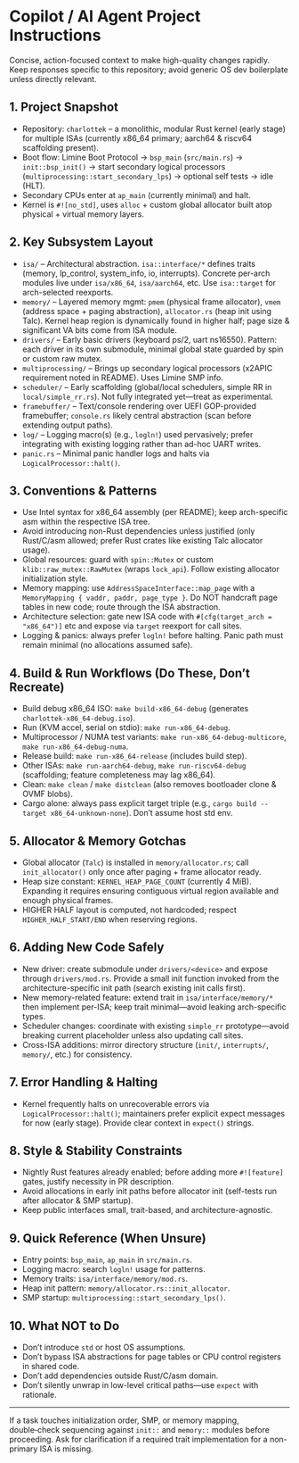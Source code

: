 # Copilot / AI Agent Project Instructions

Concise, action-focused context to make high-quality changes rapidly. Keep responses specific to this repository; avoid generic OS dev boilerplate unless directly relevant.

## 1. Project Snapshot
- Repository: `charlottek` – a monolithic, modular Rust kernel (early stage) for multiple ISAs (currently x86_64 primary; aarch64 & riscv64 scaffolding present).
- Boot flow: Limine Boot Protocol → `bsp_main` (`src/main.rs`) → `init::bsp_init()` → start secondary logical processors (`multiprocessing::start_secondary_lps`) → optional self tests → idle (HLT).
- Secondary CPUs enter at `ap_main` (currently minimal) and halt.
- Kernel is `#![no_std]`, uses `alloc` + custom global allocator built atop physical + virtual memory layers.

## 2. Key Subsystem Layout
- `isa/` – Architectural abstraction. `isa::interface/*` defines traits (memory, lp_control, system_info, io, interrupts). Concrete per-arch modules live under `isa/x86_64`, `isa/aarch64`, etc. Use `isa::target` for arch-selected reexports.
- `memory/` – Layered memory mgmt: `pmem` (physical frame allocator), `vmem` (address space + paging abstraction), `allocator.rs` (heap init using Talc). Kernel heap region is dynamically found in higher half; page size & significant VA bits come from ISA module.
- `drivers/` – Early basic drivers (keyboard ps/2, uart ns16550). Pattern: each driver in its own submodule, minimal global state guarded by spin or custom raw mutex.
- `multiprocessing/` – Brings up secondary logical processors (x2APIC requirement noted in README). Uses Limine SMP info.
- `scheduler/` – Early scaffolding (global/local schedulers, simple RR in `local/simple_rr.rs`). Not fully integrated yet—treat as experimental.
- `framebuffer/` – Text/console rendering over UEFI GOP-provided framebuffer; `console.rs` likely central abstraction (scan before extending output paths).
- `log/` – Logging macro(s) (e.g., `logln!`) used pervasively; prefer integrating with existing logging rather than ad-hoc UART writes.
- `panic.rs` – Minimal panic handler logs and halts via `LogicalProcessor::halt()`.

## 3. Conventions & Patterns
- Use Intel syntax for x86_64 assembly (per README); keep arch-specific asm within the respective ISA tree.
- Avoid introducing non-Rust dependencies unless justified (only Rust/C/asm allowed; prefer Rust crates like existing Talc allocator usage).
- Global resources: guard with `spin::Mutex` or custom `klib::raw_mutex::RawMutex` (wraps `lock_api`). Follow existing allocator initialization style.
- Memory mapping: use `AddressSpaceInterface::map_page` with a `MemoryMapping { vaddr, paddr, page_type }`. Do NOT handcraft page tables in new code; route through the ISA abstraction.
- Architecture selection: gate new ISA code with `#[cfg(target_arch = "x86_64")]` etc and expose via `target` reexport for call sites.
- Logging & panics: always prefer `logln!` before halting. Panic path must remain minimal (no allocations assumed safe).

## 4. Build & Run Workflows (Do These, Don’t Recreate)
- Build debug x86_64 ISO: `make build-x86_64-debug` (generates `charlottek-x86_64-debug.iso`).
- Run (KVM accel, serial on stdio): `make run-x86_64-debug`.
- Multiprocessor / NUMA test variants: `make run-x86_64-debug-multicore`, `make run-x86_64-debug-numa`.
- Release build: `make run-x86_64-release` (includes build step).
- Other ISAs: `make run-aarch64-debug`, `make run-riscv64-debug` (scaffolding; feature completeness may lag x86_64).
- Clean: `make clean` / `make distclean` (also removes bootloader clone & OVMF blobs).
- Cargo alone: always pass explicit target triple (e.g., `cargo build --target x86_64-unknown-none`). Don’t assume host std env.

## 5. Allocator & Memory Gotchas
- Global allocator (`Talc`) is installed in `memory/allocator.rs`; call `init_allocator()` only once after paging + frame allocator ready.
- Heap size constant: `KERNEL_HEAP_PAGE_COUNT` (currently 4 MiB). Expanding it requires ensuring contiguous virtual region available and enough physical frames.
- HIGHER HALF layout is computed, not hardcoded; respect `HIGHER_HALF_START/END` when reserving regions.

## 6. Adding New Code Safely
- New driver: create submodule under `drivers/<device>` and expose through `drivers/mod.rs`. Provide a small init function invoked from the architecture-specific init path (search existing init calls first).
- New memory-related feature: extend trait in `isa/interface/memory/*` then implement per-ISA; keep trait minimal—avoid leaking arch-specific types.
- Scheduler changes: coordinate with existing `simple_rr` prototype—avoid breaking current placeholder unless also updating call sites.
- Cross-ISA additions: mirror directory structure (`init/`, `interrupts/`, `memory/`, etc.) for consistency.

## 7. Error Handling & Halting
- Kernel frequently halts on unrecoverable errors via `LogicalProcessor::halt()`; maintainers prefer explicit expect messages for now (early stage). Provide clear context in `expect()` strings.

## 8. Style & Stability Constraints
- Nightly Rust features already enabled; before adding more `#![feature]` gates, justify necessity in PR description.
- Avoid allocations in early init paths before allocator init (self-tests run after allocator & SMP startup).
- Keep public interfaces small, trait-based, and architecture-agnostic.

## 9. Quick Reference (When Unsure)
- Entry points: `bsp_main`, `ap_main` in `src/main.rs`.
- Logging macro: search `logln!` usage for patterns.
- Memory traits: `isa/interface/memory/mod.rs`.
- Heap init pattern: `memory/allocator.rs::init_allocator`.
- SMP startup: `multiprocessing::start_secondary_lps()`.

## 10. What NOT to Do
- Don’t introduce `std` or host OS assumptions.
- Don’t bypass ISA abstractions for page tables or CPU control registers in shared code.
- Don’t add dependencies outside Rust/C/asm domain.
- Don’t silently unwrap in low-level critical paths—use `expect` with rationale.

---
If a task touches initialization order, SMP, or memory mapping, double‑check sequencing against `init::` and `memory::` modules before proceeding. Ask for clarification if a required trait implementation for a non-primary ISA is missing.
